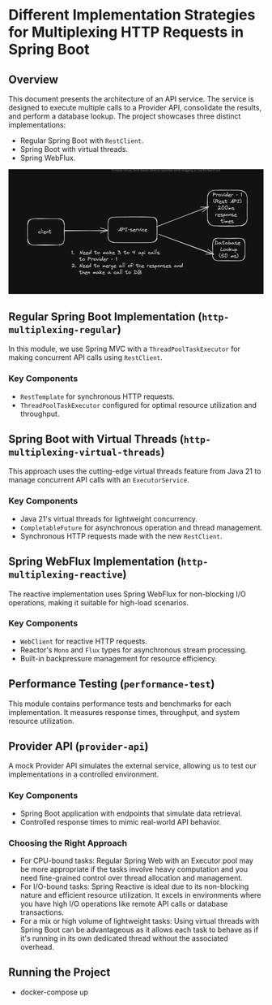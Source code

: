 # Different Implementation Strategies for Multiplexing HTTP Requests in Spring Boot

## Overview

This document presents the architecture of an API service. The service is designed to execute multiple calls to a Provider API, consolidate the results, and perform a database lookup. The project showcases three distinct implementations:

- Regular Spring Boot with `RestClient`.
- Spring Boot with virtual threads.
- Spring WebFlux.

![usecase-image.png](usecase-image.png)

## Regular Spring Boot Implementation (`http-multiplexing-regular`)

In this module, we use Spring MVC with a `ThreadPoolTaskExecutor` for making concurrent API calls using `RestClient`.

### Key Components

- `RestTemplate` for synchronous HTTP requests.
- `ThreadPoolTaskExecutor` configured for optimal resource utilization and throughput.

## Spring Boot with Virtual Threads (`http-multiplexing-virtual-threads`)

This approach uses the cutting-edge virtual threads feature from Java 21 to manage concurrent API calls with an `ExecutorService`.

### Key Components

- Java 21's virtual threads for lightweight concurrency.
- `CompletableFuture` for asynchronous operation and thread management.
- Synchronous HTTP requests made with the new `RestClient`.

## Spring WebFlux Implementation (`http-multiplexing-reactive`)

The reactive implementation uses Spring WebFlux for non-blocking I/O operations, making it suitable for high-load scenarios.

### Key Components

- `WebClient` for reactive HTTP requests.
- Reactor's `Mono` and `Flux` types for asynchronous stream processing.
- Built-in backpressure management for resource efficiency.

## Performance Testing (`performance-test`)

This module contains performance tests and benchmarks for each implementation. It measures response times, throughput, and system resource utilization.

## Provider API (`provider-api`)

A mock Provider API simulates the external service, allowing us to test our implementations in a controlled environment.

### Key Components

- Spring Boot application with endpoints that simulate data retrieval.
- Controlled response times to mimic real-world API behavior.

### Choosing the Right Approach
- For CPU-bound tasks: Regular Spring Web with an Executor pool may be more appropriate if the tasks involve heavy computation and you need fine-grained control over thread allocation and management.
- For I/O-bound tasks: Spring Reactive is ideal due to its non-blocking nature and efficient resource utilization. It excels in environments where you have high I/O operations like remote API calls or database transactions.
- For a mix or high volume of lightweight tasks: Using virtual threads with Spring Boot can be advantageous as it allows each task to behave as if it's running in its own dedicated thread without the associated overhead.

## Running the Project
- docker-compose up